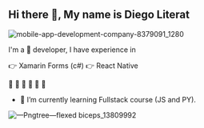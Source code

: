 ## Hi there 👋, My name is Diego Literat

![mobile-app-development-company-8379091_1280](https://github.com/user-attachments/assets/919b090d-6edf-4802-b855-846a8b1c7e33)

I'm a 📱 developer, I have experience in 

👉 Xamarin Forms (c#) 
👉 React Native 

💪 💪 💪 💪 💪 💪

- 🌱 I’m currently learning Fullstack course (JS and PY).

  
![—Pngtree—flexed biceps_13809992](https://github.com/user-attachments/assets/52f6b2e3-b365-40aa-91f0-e14bcc2731af)
